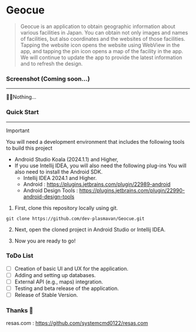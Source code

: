 # Geocue

> Geocue is an application to obtain geographic information about various facilities in Japan. You can obtain not only images and names of facilities, but also coordinates and the websites of those facilities. Tapping the website icon opens the website using WebView in the app, and tapping the pin icon opens a map of the facility in the app. We will continue to update the app to provide the latest information and to refresh the design.

### Screenshot (Coming soon...)
---
🤷‍♀️Nothing...



### Quick Start
---

> [!IMPORTANT]
> You will need a development environment that includes the following tools to build this project
> - Android Studio Koala (2024.1.1) and Higher, 
> - If you use Intellij IDEA, you will also need the following plug-ins You will also need to install the Android SDK.
>   - Intellij IDEA 2024.1 and Higher.
>   - Android : https://plugins.jetbrains.com/plugin/22989-android
>   - Android Design Tools : https://plugins.jetbrains.com/plugin/22990-android-design-tools

1. First, clone this repository locally using git.

```
git clone https://github.com/dev-plasmavan/Geocue.git
```

2. Next, open the cloned project in Android Studio or Intellij IDEA.

3. Now you are ready to go!

### ToDo List

- [ ] Creation of basic UI and UX for the application.
- [ ] Adding and setting up databases.
- [ ] External API (e.g., maps) integration.
- [ ] Testing and beta release of the application.
- [ ] Release of Stable Version.

### Thanks 🙌

resas.com : https://github.com/systemcmd0122/resas.com

